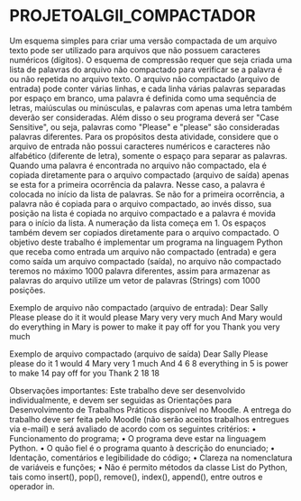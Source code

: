 # PROJETOALGII_COMPACTADOR
Um esquema simples para criar uma versão compactada de um arquivo texto pode ser utilizado para
arquivos que não possuem caracteres numéricos (dígitos). O esquema de compressão requer que seja
criada uma lista de palavras do arquivo não compactado para verificar se a palavra é ou não repetida
no arquivo texto.
O arquivo não compactado (arquivo de entrada) pode conter várias linhas, e cada linha várias palavras
separadas por espaço em branco, uma palavra é definida como uma sequência de letras, maiúsculas ou
minúsculas, e palavras com apenas uma letra também deverão ser consideradas. Além disso o seu
programa deverá ser "Case Sensitive", ou seja, palavras como "Please" e "please" são consideradas
palavras diferentes. Para os propósitos desta atividade, considere que o arquivo de entrada não possui
caracteres numéricos e caracteres não alfabético (diferente de letra), somente o espaço para separar
as palavras.
Quando uma palavra é encontrada no arquivo não compactado, ela é copiada diretamente para o
arquivo compactado (arquivo de saída) apenas se esta for a primeira ocorrência da palavra. Nesse
caso, a palavra é colocada no início da lista de palavras. Se não for a primeira ocorrência, a palavra não
é copiada para o arquivo compactado, ao invés disso, sua posição na lista é copiada no arquivo
compactado e a palavra é movida para o início da lista. A numeração da lista começa em 1. Os espaços
também devem ser copiados diretamente para o arquivo compactado.
O objetivo deste trabalho é implementar um programa na linguagem Python que receba como entrada
um arquivo não compactado (entrada) e gera como saída um arquivo compactado (saída), no arquivo
não compactado teremos no máximo 1000 palavra diferentes, assim para armazenar as palavras do
arquivo utilize um vetor de palavras (Strings) com 1000 posições.

Exemplo de arquivo não compactado (arquivo de entrada):
Dear Sally
Please please do it it would please
Mary very very much And Mary would
do everything in Mary is power to make
it pay off for you
Thank you very much

Exemplo de arquivo compactado (arquivo de saída)
Dear Sally
Please please do it 1 would 4
Mary very 1 much And 4 6
8 everything in 5 is power to make
14 pay off for you
Thank 2 18 18

Observações importantes:
Este trabalho deve ser desenvolvido individualmente, e devem ser seguidas as Orientações para
Desenvolvimento de Trabalhos Práticos disponível no Moodle. A entrega do trabalho deve ser feita
pelo Moodle (não serão aceitos trabalhos entregues via e-mail) e será avaliado de acordo com os
seguintes critérios:
• Funcionamento do programa;
• O programa deve estar na linguagem Python.
• O quão fiel é o programa quanto à descrição do enunciado;
• Identação, comentários e legibilidade do código;
• Clareza na nomenclatura de variáveis e funções;
• Não é permito métodos da classe List do Python, tais como insert(), pop(), remove(),
index(), append(), entre outros e operador in.
